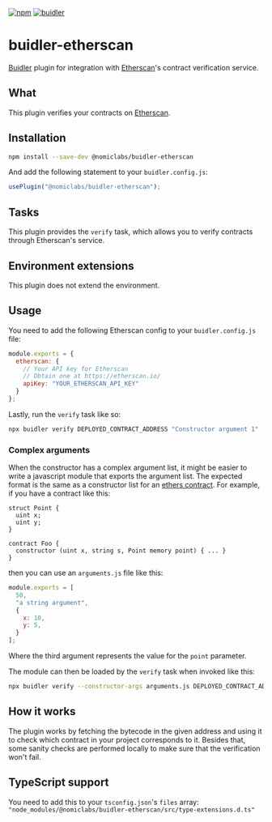 [![npm](https://img.shields.io/npm/v/@nomiclabs/buidler-etherscan.svg)](https://www.npmjs.com/package/@nomiclabs/buidler-etherscan)
[![buidler](https://buidler.dev/buidler-plugin-badge.svg?1)](https://buidler.dev)

# buidler-etherscan

[Buidler](http://buidler.dev) plugin for integration with [Etherscan](https://etherscan.io)'s contract verification service.

## What

This plugin verifies your contracts on [Etherscan](https://etherscan.io).

## Installation

```bash
npm install --save-dev @nomiclabs/buidler-etherscan
```

And add the following statement to your `buidler.config.js`:

```js
usePlugin("@nomiclabs/buidler-etherscan");
```

## Tasks

This plugin provides the `verify` task, which allows you to verify contracts through Etherscan's service.

## Environment extensions

This plugin does not extend the environment.

## Usage

You need to add the following Etherscan config to your `buidler.config.js` file:

```js
module.exports = {
  etherscan: {
    // Your API key for Etherscan
    // Obtain one at https://etherscan.io/
    apiKey: "YOUR_ETHERSCAN_API_KEY"
  }
};
```

Lastly, run the `verify` task like so:

```bash
npx buidler verify DEPLOYED_CONTRACT_ADDRESS "Constructor argument 1"
```

### Complex arguments

When the constructor has a complex argument list, it might be easier to write a javascript module that exports the argument list. The expected format is the same as a constructor list for an [ethers contract](https://docs.ethers.io/v5/api/contract/). For example, if you have a contract like this:

```solidity
struct Point {
  uint x;
  uint y;
}

contract Foo {
  constructor (uint x, string s, Point memory point) { ... }
}
```

then you can use an `arguments.js` file like this:

```js
module.exports = [
  50,
  "a string argument",
  {
    x: 10,
    y: 5,
  }
];
```

Where the third argument represents the value for the `point` parameter.

The module can then be loaded by the `verify` task when invoked like this:

```bash
npx buidler verify --constructor-args arguments.js DEPLOYED_CONTRACT_ADDRESS
```

## How it works

The plugin works by fetching the bytecode in the given address and using it to check which contract in your project corresponds to it. Besides that, some sanity checks are performed locally to make sure that the verification won't fail.

## TypeScript support

You need to add this to your `tsconfig.json`'s `files` array: `"node_modules/@nomiclabs/buidler-etherscan/src/type-extensions.d.ts"`

